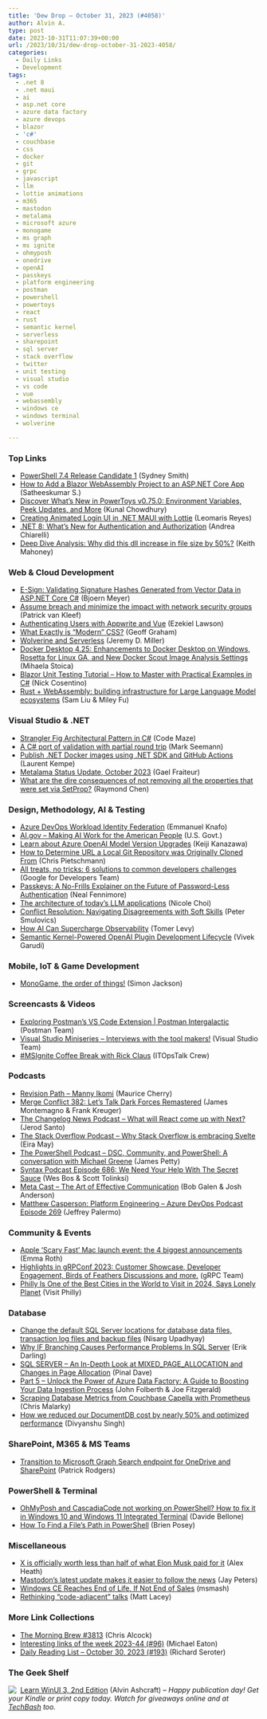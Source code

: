 ```yaml
---
title: 'Dew Drop – October 31, 2023 (#4058)'
author: Alvin A.
type: post
date: 2023-10-31T11:07:39+00:00
url: /2023/10/31/dew-drop-october-31-2023-4058/
categories:
  - Daily Links
  - Development
tags:
  - .net 8
  - .net maui
  - ai
  - asp.net core
  - azure data factory
  - azure devops
  - blazor
  - 'c#'
  - couchbase
  - css
  - docker
  - git
  - grpc
  - javascript
  - llm
  - lottie animations
  - m365
  - mastodon
  - metalama
  - microsoft azure
  - monogame
  - ms graph
  - ms ignite
  - ohmyposh
  - onedrive
  - openAI
  - passkeys
  - platform engineering
  - postman
  - powershell
  - powertoys
  - react
  - rust
  - semantic kernel
  - serverless
  - sharepoint
  - sql server
  - stack overflow
  - twitter
  - unit testing
  - visual studio
  - vs code
  - vue
  - webassembly
  - windows ce
  - windows terminal
  - wolverine

---
```

### <a name="top"></a>Top Links

  * <a href="https://devblogs.microsoft.com/powershell/powershell-7-4-release-candidate-1/" target="_blank" rel="noopener">PowerShell 7.4 Release Candidate 1</a> (Sydney Smith)
  * <a href="https://www.syncfusion.com/blogs/post/blazor-wasm-to-asp-dotnet-core.aspx?utm_source=alvinashcraft&utm_medium=email&utm_campaign=alvinashcraft_blog_edmoct23" target="_blank" rel="noopener">How to Add a Blazor WebAssembly Project to an ASP.NET Core App</a> (Satheeskumar S.)
  * <a href="https://www.kunal-chowdhury.com/2023/10/powertoys-v0.75.0.html" target="_blank" rel="noopener">Discover What&#8217;s New in PowerToys v0.75.0: Environment Variables, Peek Updates, and More</a> (Kunal Chowdhury)
  * <a href="https://askxammy.com/creating-animated-login-ui-in-net-maui-with-lottie/" target="_blank" rel="noopener">Creating Animated Login UI in .NET MAUI with Lottie</a> (Leomaris Reyes)
  * <a href="https://auth0.com/blog/whats-new-dotnet8-authentication-authorization/" target="_blank" rel="noopener">.NET 8: What&#8217;s New for Authentication and Authorization</a> (Andrea Chiarelli)
  * <a href="https://devblogs.microsoft.com/performance-diagnostics/deep-dive-analysis-why-did-this-dll-increase-in-file-size-by-50/" target="_blank" rel="noopener">Deep Dive Analysis: Why did this dll increase in file size by 50%?</a> (Keith Mahoney)



### <a name="web"></a>Web & Cloud Development

  * <a href="https://www.textcontrol.com/blog/2023/10/30/esign-validating-signature-hashes-generated-from-vector-data-in-aspnet-core-csharp/" target="_blank" rel="noopener">E-Sign: Validating Signature Hashes Generated from Vector Data in ASP.NET Core C#</a> (Bjoern Meyer)
  * <a href="https://www.zerotrustinsights.com/infrastructure/2023/10/31/network-security-groups.html" target="_blank" rel="noopener">Assume breach and minimize the impact with network security groups</a> (Patrick van Kleef)
  * <a href="https://www.telerik.com/blogs/authenticating-users-appwrite-vue" target="_blank" rel="noopener">Authenticating Users with Appwrite and Vue</a> (Ezekiel Lawson)
  * <a href="https://geoffgraham.me/what-exactly-is-modern-css/" target="_blank" rel="noopener">What Exactly is “Modern” CSS?</a> (Geoff Graham)
  * <a href="https://jeremydmiller.com/2023/10/30/wolverine-and-serverless/" target="_blank" rel="noopener">Wolverine and Serverless</a> (Jeremy D. Miller)
  * <a href="https://www.docker.com/blog/docker-desktop-4-25/" target="_blank" rel="noopener">Docker Desktop 4.25: Enhancements to Docker Desktop on Windows, Rosetta for Linux GA, and New Docker Scout Image Analysis Settings</a> (Mihaela Stoica)
  * <a href="https://www.devleader.ca/2023/10/30/blazor-unit-testing-tutorial-how-to-master-practical-examples/" target="_blank" rel="noopener">Blazor Unit Testing Tutorial – How to Master with Practical Examples in C#</a> (Nick Cosentino)
  * <a href="https://www.cncf.io/blog/2023/10/30/rust-webassembly-building-infrastructure-for-large-language-model-ecosystems/" target="_blank" rel="noopener">Rust + WebAssembly: building infrastructure for Large Language Model ecosystems</a> (Sam Liu & Miley Fu)



### <a name="dotnet"></a>Visual Studio & .NET

  * <a href="https://code-maze.com/csharp-strangler-fig-architectural-pattern/" target="_blank" rel="noopener">Strangler Fig Architectural Pattern in C#</a> (Code Maze)
  * <a href="https://blog.ploeh.dk/2023/10/30/a-c-port-of-validation-with-partial-round-trip/" target="_blank" rel="noopener">A C# port of validation with partial round trip</a> (Mark Seemann)
  * <a href="https://laurentkempe.com/2023/10/30/publish-dotnet-docker-images-using-dotnet-sdk-and-github-actions/" target="_blank" rel="noopener">Publish .NET Docker images using .NET SDK and GitHub Actions</a> (Laurent Kempe)
  * <a href="https://blog.postsharp.net/post/metalama-status-update-2023-10.html" target="_blank" rel="noopener">Metalama Status Update, October 2023</a> (Gael Fraiteur)
  * <a href="https://devblogs.microsoft.com/oldnewthing/20231030-00/?p=108939" target="_blank" rel="noopener">What are the dire consequences of not removing all the properties that were set via SetProp?</a> (Raymond Chen)



### <a name="design"></a>Design, Methodology, AI & Testing

  * <a href="https://devblogs.microsoft.com/premier-developer/azure-devops-workload-identity-federation/" target="_blank" rel="noopener">Azure DevOps Workload Identity Federation</a> (Emmanuel Knafo)
  * <a href="https://ai.gov/" target="_blank" rel="noopener">AI.gov &#8211; Making AI Work for the American People</a> (U.S. Govt.)
  * <a href="https://techcommunity.microsoft.com/t5/azure-ai-services-blog/learn-about-azure-openai-model-version-upgrades/ba-p/3968014" target="_blank" rel="noopener">Learn about Azure OpenAI Model Version Upgrades</a> (Keiji Kanazawa)
  * <a href="https://build5nines.com/how-to-determine-url-a-local-git-repository-was-originally-cloned-from/" target="_blank" rel="noopener">How to Determine URL a Local Git Repository was Originally Cloned From</a> (Chris Pietschmann)
  * <a href="http://developers.googleblog.com/2023/10/6-solutions-common-developer-challenges.html" target="_blank" rel="noopener">All treats, no tricks: 6 solutions to common developers challenges</a> (Google for Developers Team)
  * <a href="https://smashingmagazine.com/2023/10/passkeys-explainer-future-password-less-authentication/" target="_blank" rel="noopener">Passkeys: A No-Frills Explainer on the Future of Password-Less Authentication</a> (Neal Fennimore)
  * <a href="https://github.blog/2023-10-30-the-architecture-of-todays-llm-applications/" target="_blank" rel="noopener">The architecture of today’s LLM applications</a> (Nicole Choi)
  * <a href="https://dotneteers.net/conflict-resolution-navigating-disagreements-with-soft-skills/" target="_blank" rel="noopener">Conflict Resolution: Navigating Disagreements with Soft Skills</a> (Peter Smulovics)
  * <a href="https://thenewstack.io/how-ai-can-supercharge-observability/" target="_blank" rel="noopener">How AI Can Supercharge Observability</a> (Tomer Levy)
  * <a href="https://techcommunity.microsoft.com/t5/azure-developer-community-blog/semantic-kernel-powered-openai-plugin-development-lifecycle/ba-p/3967751" target="_blank" rel="noopener">Semantic Kernel-Powered OpenAI Plugin Development Lifecycle</a> (Vivek Garudi)



### <a name="mobile"></a>Mobile, IoT & Game Development

  * <a href="https://simondarksidej.github.io/monogame-order-of-things.html" target="_blank" rel="noopener">MonoGame, the order of things!</a> (Simon Jackson)



### <a name="videos"></a>Screencasts & Videos

  * <a href="http://www.youtube.com/watch?v=PhEOwmdJwOE" target="_blank" rel="noopener">Exploring Postman&#8217;s VS Code Extension | Postman Intergalactic</a> (Postman Team)
  * <a href="http://www.youtube.com/watch?v=r9klRblpCcU" target="_blank" rel="noopener">Visual Studio Miniseries &#8211; Interviews with the tool makers!</a> (Visual Studio Team)
  * <a href="http://www.youtube.com/watch?v=ZV7XBlYOkvc" target="_blank" rel="noopener">#MSIgnite Coffee Break with Rick Claus</a> (ITOpsTalk Crew)



### <a name="podcasts"></a>Podcasts

  * <a href="https://revisionpath.com/manny-ikomi" target="_blank" rel="noopener">Revision Path &#8211; Manny Ikomi</a> (Maurice Cherry)
  * <a href="http://www.mergeconflict.fm/382" target="_blank" rel="noopener">Merge Conflict 382: Let&#8217;s Talk Dark Forces Remastered</a> (James Montemagno & Frank Kreuger)
  * <a href="https://changelog.com/news/68" target="_blank" rel="noopener">The Changelog News Podcast &#8211; What will React come up with Next?</a> (Jerod Santo)
  * <a href="https://stackoverflow.blog/2023/10/31/why-stack-overflow-is-embracing-svelte/" target="_blank" rel="noopener">The Stack Overflow Podcast &#8211; Why Stack Overflow is embracing Svelte</a> (Eira May)
  * <a href="https://powershell.org/2023/10/the-powershell-podcast-dsc-community-and-powershell-a-conversation-with-michael-greene/" target="_blank" rel="noopener">The PowerShell Podcast &#8211; DSC, Community, and PowerShell: A conversation with Michael Greene</a> (James Petty)
  * <a href="https://syntax.fm/show/686/we-need-your-help-with-the-secret-sauce" target="_blank" rel="noopener">Syntax Podcast Episode 686: We Need Your Help With The Secret Sauce</a> (Wes Bos & Scott Tolinksi)
  * <a href="https://www.meta-cast.com/episode/the-art-of-effective-communication" target="_blank" rel="noopener">Meta Cast &#8211; The Art of Effective Communication</a> (Bob Galen & Josh Anderson)
  * <a href="http://feed.azuredevops.show/matthew-casperson-platform-engineering-episode-269" target="_blank" rel="noopener">Matthew Casperson: Platform Engineering &#8211; Azure DevOps Podcast Episode 269</a> (Jeffrey Palermo)



### <a name="events"></a>Community & Events

  * <a href="https://www.theverge.com/2023/10/30/23938867/apple-m3-imac-macbook-pro-biggest-announcements-m3" target="_blank" rel="noopener">Apple ‘Scary Fast’ Mac launch event: the 4 biggest announcements</a> (Emma Roth)
  * <a href="https://grpc.io/blog/grpconf-2023-videos/" target="_blank" rel="noopener">Highlights in gRPConf 2023: Customer Showcase, Developer Engagement, Birds of Feathers Discussions and more.</a> (gRPC Team)
  * <a href="https://www.visitphilly.com/features/lonely-planet-2024/" target="_blank" rel="noopener">Philly Is One of the Best Cities in the World to Visit in 2024, Says Lonely Planet</a> (Visit Philly)



### <a name="sql"></a>Database

  * <a href="https://www.mssqltips.com/sqlservertip/7826/sql-server-default-file-locations-data-transaction-log-backup/" target="_blank" rel="noopener">Change the default SQL Server locations for database data files, transaction log files and backup files</a> (Nisarg Upadhyay)
  * <a href="https://erikdarling.com/why-if-branching-causes-performance-problems-in-sql-server/" target="_blank" rel="noopener">Why IF Branching Causes Performance Problems In SQL Server</a> (Erik Darling)
  * <a href="https://blog.sqlauthority.com/2023/10/30/sql-server-an-in-depth-look-at-mixed_page_allocation-and-changes-in-page-allocation/?utm_source=rss&utm_medium=rss&utm_campaign=sql-server-an-in-depth-look-at-mixed_page_allocation-and-changes-in-page-allocation" target="_blank" rel="noopener">SQL SERVER – An In-Depth Look at MIXED_PAGE_ALLOCATION and Changes in Page Allocation</a> (Pinal Dave)
  * <a href="https://devblogs.microsoft.com/premier-developer/part-5-unlock-the-power-of-azure-data-factory-a-guide-to-boosting-your-data-ingestion-process/" target="_blank" rel="noopener">Part 5 – Unlock the Power of Azure Data Factory: A Guide to Boosting Your Data Ingestion Process</a> (John Folberth & Joe Fitzgerald)
  * <a href="https://www.couchbase.com/blog/scraping-database-metrics-from-couchbase-capella-with-prometheus/" target="_blank" rel="noopener">Scraping Database Metrics from Couchbase Capella with Prometheus</a> (Chris Malarky)
  * <a href="https://blog.postman.com/how-we-reduced-our-documentdb-cost-by-nearly-50-and-optimized-performance/" target="_blank" rel="noopener">How we reduced our DocumentDB cost by nearly 50% and optimized performance</a> (Divyanshu Singh)



### <a name="sp"></a>SharePoint, M365 & MS Teams

  * <a href="https://devblogs.microsoft.com/microsoft365dev/transition-to-microsoft-graph-search-endpoint-for-onedrive-and-sharepoint/" target="_blank" rel="noopener">Transition to Microsoft Graph Search endpoint for OneDrive and SharePoint</a> (Patrick Rodgers)



### <a name="ps"></a>PowerShell & Terminal

  * <a href="https://www.code4it.dev/blog/ohmyposh-integrated-terminal-powershell/" target="_blank" rel="noopener">OhMyPosh and CascadiaCode not working on PowerShell? How to fix it in Windows 10 and Windows 11 Integrated Terminal</a> (Davide Bellone)
  * <a href="https://www.itprotoday.com/powershell/how-find-file-s-path-powershell" target="_blank" rel="noopener">How To Find a File’s Path in PowerShell</a> (Brien Posey)



### <a name="misc"></a>Miscellaneous

  * <a href="https://www.theverge.com/2023/10/30/23938969/x-twitter-valuation-19-billion-employee-shares" target="_blank" rel="noopener">X is officially worth less than half of what Elon Musk paid for it</a> (Alex Heath)
  * <a href="https://www.theverge.com/2023/10/30/23938639/mastodon-lists-android-update-news" target="_blank" rel="noopener">Mastodon’s latest update makes it easier to follow the news</a> (Jay Peters)
  * <a href="https://tech.slashdot.org/story/23/10/30/1722236/windows-ce-reaches-end-of-life-if-not-end-of-sales?utm_source=rss1.0mainlinkanon&utm_medium=feed" target="_blank" rel="noopener">Windows CE Reaches End of Life, If Not End of Sales</a> (msmash)
  * <a href="https://www.mrlacey.com/2023/10/rethinking-code-adjacent-talks.html" target="_blank" rel="noopener">Rethinking &#8220;code-adjacent&#8221; talks</a> (Matt Lacey)



### <a name="links"></a>More Link Collections

  * <a href="https://blog.cwa.me.uk/2023/10/31/the-morning-brew-3813/" target="_blank" rel="noopener">The Morning Brew #3813</a> (Chris Alcock)
  * <a href="https://samestuffdifferentday.net/2023/10/30/Interesting-links-of-the-week-2023-44/" target="_blank" rel="noopener">Interesting links of the week 2023-44 (#96)</a> (Michael Eaton)
  * <a href="https://seroter.com/2023/10/30/daily-reading-list-october-30-2023-193/" target="_blank" rel="noopener">Daily Reading List – October 30, 2023 (#193)</a> (Richard Seroter)



### <a name="shelf"></a>The Geek Shelf

<a href="https://www.amazon.com/dp/1805120069/" target="_blank" rel="noopener"><img decoding="async" align="left" style="margin: 0px 4px 0px 0px; border: 0px currentcolor; border-image: none; float: left; display: inline; background-image: none;" src="https://m.media-amazon.com/images/I/41EyACcIdNL._SS135_.jpg" border="0" /></a>&nbsp;<a href="https://www.amazon.com/dp/1805120069/" target="_blank" rel="noopener">Learn WinUI 3, 2nd Edition</a> (Alvin Ashcraft) _&#8211; Happy publication day! Get your Kindle or print copy today. Watch for giveaways online and at_ <a href="https://techbash.com/" target="_blank" rel="noopener"><em>TechBash</em></a> _too._